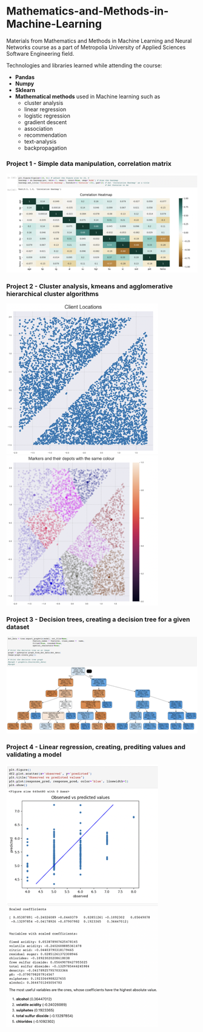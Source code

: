 # Mathematics-and-Methods-in-Machine-Learning
Materials from Mathematics and Methods in Machine Learning and Neural Networks course as a part of Metropolia University of Applied Sciences Software Engineering field.

Technologies and libraries learned while attending the course:
- **Pandas**
- **Numpy**
- **Sklearn**
- **Mathematical methods** used in Machine learning such as 
  - cluster analysis
  - linear regression
  - logistic regression
  - gradient descent
  - association
  - recommendation
  - text-analysis
  - backpropagation

### Project 1 - Simple data manipulation, correlation matrix

[<img src="https://github.com/czaacza/Mathematics-and-Methods-in-Machine-Learning/blob/master/img/01.png" width="754" />](https://www.youtube.com/watch?v=ibjDHH2049g)



### Project 2 - Cluster analysis, kmeans and agglomerative hierarchical cluster algorithms
<p float="left">
<img src="https://github.com/czaacza/Mathematics-and-Methods-in-Machine-Learning/blob/master/img/02a.png" width="400" />
<img src="https://github.com/czaacza/Mathematics-and-Methods-in-Machine-Learning/blob/master/img/02b.png" width="400" />
</p>



### Project 3 - Decision trees, creating a decision tree for a given dataset
<p float="left">
<img src="https://github.com/czaacza/Mathematics-and-Methods-in-Machine-Learning/blob/master/img/03.png" width="754" />
</p>



### Project 4 - Linear regression, creating, prediting values and validating a model
<p float="left">
<img src="https://github.com/czaacza/Mathematics-and-Methods-in-Machine-Learning/blob/master/img/04a.png" width="400" />
<img src="https://github.com/czaacza/Mathematics-and-Methods-in-Machine-Learning/blob/master/img/04b.png" width="400" />
</p>
